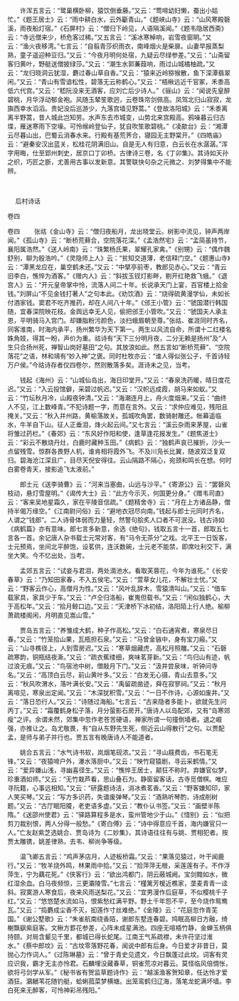 <!-- { "loadSidebar": true } -->
　　许浑五言云：“鹭巢横卧柳，猿饮倒垂藤。”又云：“莺啼幼妇懒，蚕出小姑忙。”《题王居士》云：“雨中耕白水，云外斸青山。”《题峡山寺》云：“山风寒殿磬溪，雨夜船灯宿。”《石屏村》云：“僧归下岭见，人语隔溪闻。”《题韦隐居西斋》云：“寺远僧来少，桥危客过稀。”又五言云：“溪冰寒棹响，岩雪夜窗眀。”又云：“渔火夜移湾。”七言云：“自翦青莎织雨衣，南峰烟火是柴扉。山妻早报蒸梨熟，童子遥迎种豆归。”又云：“今夜月明何处宿，九疑云尽绿参差。”又云：“山斋留客归黄叶，野艇送僧披绿莎。”又云：“潮生水郭蒹葭响，雨过山城橘柚疏。”又云：“龙归晓洞云犹湿，麝过春山草自香。”又云：“猿来近岭猕猴散，鱼下深潭翡翠闲。”又云：“青山有雪谙松性，碧落无云称鹤心。”又云：“梧楸远近千官冢，禾黍高低六代宫。”又云：“嵇阮没来无酒客，应刘亡后少诗人。”《骊山》云：“闻说先皇醉碧桃，月华浮动郁金袍。风随玉辇笙歌迥，云卷珠帘剑佩高。凤驾北归山寂寂，龙旟西幸水滔滔。贵妃没后巡游少，九落宫墙见野蒿。”《登故洛阳城》云：“禾黍离离半野蒿，昔人城此岂知劳。水声东去市城变，山势北来宫殿高。鸦噪暮云归古堞，雁迷寒雨下空壕。可怜缑岭登仙子，犹自吹笙歌碧桃。”《凌歊台》云：“湘潭云尽暮山出，巴蜀云消春水来。行殿有基荒荠合，寝园无主野棠开。”《四皓庙》云：“避秦安汉出蓝关，松桂花阴满旧山。自是无人有归意，白云长在水潺潺。”浑字用晦，仕至郢州刺史，居京口丁卯桥。古律诗三卷，名《丁卯集》。其诗如天孙之织，巧匠之斵，尤善用古事以发新意。其警联快句杂之元微之、刘梦得集中不能辨。 
　
 
　

　
后村诗话
　
　

卷四 

卷四
　　张祜《金山寺》云：“僧归夜船月，龙出晓堂云。树影中流见，钟声两岸闻。”《孤山寺》云：“断桥荒藓合，空院落花深。”《孟浩然宅》云：“孟简虽持节，襄阳属浩然。”《送人岭南》云：“珠繁杨氏果，翠耀孔家禽。”《别甥》云：“偶作魏舒别，聊为殷浩吟。”《灵隐师上人》云：“贫知交道薄，老信释门空。”《题惠山寺》云：“潭黑龙应在，巢空鹤未还。”又云：“中擘亭前枣，教郎见赤心。”又云：“青云旧李白，憔悴为酒客。”《赠内人》云：“斜拔玉钗灯影畔，剔开红艳救飞蛾。”《退宫人》云：“开元皇帝掌中怜，流落人间二十年。长说承天门上宴，百官楼上拾金钱。”刘屏山“不见金钱打著人”之句本此。《劝饮酒》云：“烧得硫黄漫学仙，未如长付酒家钱。窦君不吃齐推药，却在人间八十年。”《邠王小管》云：“虢国潜行韩国随，宜春深院映花枝。金舆远幸无人见，偷把邠王小管吹。”又云：“虢国夫人承主恩，平明骑马入宫门。却嫌脂粉污颜色，淡扫蛾眉朝至尊。”张祜、崔涯同时齐名，同客淮南，时海内承平，扬州繁华为天下第一。两生以风流自命，所谓十二红楼名姝角妓，得其一盼，声价为重。祜诗有“天下三分明月夜，二分无赖是扬州”及“人生只合扬州死，禅智山岗好墓田”之句。其放浪如此。然五言如“断桥荒藓”、“空院落花”之语，林和靖有“妙入神”之褒。同时杜牧亦云：“谁人得似张公子，千首诗轻万户侯。”今祜诗存者仅四卷尔，然则散落多矣。涯诗未之见，当考。

　　钱起《海州》云：“山城仙岛出，海日印堂开。”又云：“春泉洗药暖，晴日度花迟。”又云：“入云投馆僻，采碧过帆迟。”又云：“汉帜远成霞，胡马来如蚁。”又云：“竹坛秋月冷，山殿夜钟清。”又云：“海潮连月上，舟火度烟来。”又云：“曲终人不见，江上数峰青。”不犯诗题一字，而意在言外。又云：“求仲应难见，残阳且掩关。”又云：“秋入并州路，黄榆落故关。孤城吹角罢，数骑射雕还。帐幕遥临水，牛羊自下山。征人正垂泪，烽火起云间。”又七言云：“溪云杂雨来茅屋，山雀将雏过药栏。”《春郊》云：“东风好作阳和使，逢草逢花报发生。”《题焦道士》云：“彩云不散烧丹灶，白鹿时藏种玉田。”《病鹤》云：“独鹤声哀已摧折，沙头一点留残雪。惊群各畏野人机，谁肯相将霞外飞。不及川凫长比翼，随波双泛复双归。碧海沧江深且广，目尽天倪安得往。云山隔路不隔心，宛颈和鸣长在想。何时白雾卷青天，接影追飞太液前。”

　　郎士元《送李骑曹》云：“河来当塞曲，山远与沙平。”《寄源公》云：“罢磬风枝动，悬灯雪屋明。”《谒传大士》云：“此方今示灭，何国更分身。”《赠韦司直》云：“客来吴地星霜久，家在平陵音信疏。”《题精舍寺》云：“月在上方诸品静，僧持半偈万缘空。”《江南尉问俗》云：“避地衣冠尽向南。”钱起与郎士元同时齐名，人谓之“钱郎”。二人诗骨体弱而力量轻，然警句脍炙人口者不可泯没。钱古诗如《病鹤篇》亦有意味。郎七言多新意，余选《绝句》，钱取五言十一首，郎取五七言各一首。余记唐人杂书载士元常对客，有“马令无茶分”之戏。北平王一日饭客，士元预焉，坐间北平醉饱，设茗供，连沃数碗，士元老不能禁，即席吐利交下，满坐大笑。今不忆出处，当考。

　　孟郊五言云：“试妾与君泪，两处滴池水。看取芙蓉花，今年为谁死。”《长安春草》云：“乃知田家春，不入五侯宅。”又云：“萱草女儿花，不解壮士忧。”又云：“野客云作心，高僧月为性。”又云：“风叶乱辞木，雪猿清叫山。”又云：“借车载家具，家具少于车。”又云：“卢仝归洛船，崔嵬但载书。”又云：“闲似独鹤心，大于高松年。”又云：“拾月鲸口边。”又云：“天津桥下冰初结，洛阳陌上行人绝。榆柳萧疏楼阁闲，月明直见嵩山雪。”

　　贾岛五言云：“养雏成大鹤，种子作高松。”又云：“白石通宵煮，寒泉尽日春。”又云：“竹笼拾山果，瓦瓶担石泉。”又云：“马曾金镞中，身有宝刀瘢。”又云：“山寻樵径上，人到雪房迟。”又云：“寒草烟藏虎，高松月照雕。”又云：“石磬疏寒韵，铜瓶结夜澌。”又云：“疏衣蕉缕细，爽味茗芽新。”又云：“鸟归山有迹，帆过浪无痕。”又云：“鸟宿池中树，僧敲月下门。”又云：“汲井尝泉味，听钟问寺名。”又云：“高顶白云尽，前山黄叶多。”又云：“白发无心镊，青山去意多。”又云：“秋风吹渭水，落叶满长安。”又云：“禹留疏凿迹，舜在寂寥祠。”又云：“秋月离喧见，寒泉出定闻。”又云：“木深犹积雪。”又云：“一日不作诗，心源如废井。”又云：“落日恐行人。”又云：“诗随过海船。”七言云：“古来隐者多能卜，欲就先生问丙丁。”又云：“霜覆鹤身松子落，月分萤影石房开。”唐诗人以岛配郊，又有“岛寒郊瘦”之评。余谓未然，郊集中忽作老苍苦硬语，禅家所谓一句撞倒墙者。退之崛强，亦推让之。岛尤敬畏，有“自从东野先生死，侧近云山得散行”之句。以贾配孟，是师与弟子并行也。贾五言有晚唐诗人不能道者。

　　姚合五言云：“水气诗书软，岚烟笔砚浓。”又云：“寻山屐费齿，书石笔无锋。”又云：“夜猿啼户外，瀑水落厨中。”又云：“映竹窥猿剧，寻云采鹤情。”又云：“爱异嫌山浅，寻幽喜径生。”又云：“憔悴王居士，颠狂不称时。弃嫌官似梦，珍重酒如师。”又云：“无竹栽芦看，思山叠石为。静窗留客话，古寺觅僧棋。唯应寻阮籍，心事远相知。”又云：“研露题诗洁，消冰煮茗香。”又云：“野客嫌知印，家人笑买琴。”又云：“写方多识药，失谱废弹琴。”又云：“酒熟听琴酌，诗成削树题。”又云：“古厅眠阳魇，老吏语多虚。”又云：“教仆认书签。”又云：“画壁半陈隋。”《送邵州使君》云：“驿路算程多是水，蛮州管地少于山。”《惜别》云：“似把剪刀裁别恨，两人分得一般愁。”《寄白傅》云：“诗中得意应千首，海内嫌官只一人。”亡友赵紫芝选姚合、贾岛诗为《二妙集》，其诗语往往有与姚、贾相犯者。按贾太雕镌，姚差律熟，去韦、柳尚争等级。

　　温飞卿五言云：“鸡声茅店月，人迹板桥霜。”又云：“果落见猿过，叶干闻鹿行。”又云：“牧羊烧外鸣，林果雨中拾。”又云：“拾萍萍无根，采莲莲有子。不作浮萍生，宁为藕花死。”《侠客行》云：“欲出鸿都门，阴云蔽城阙。宝剑黯如水，微红湿余血。白马夜频惊，三更灞陵雪。”七言云：“槿篱芳楥近樵家，垄麦青青一迳斜。寂寞游人寒食后，夜来风雨送梨花。”又云：“宜男漫作后庭草，不似樱桃千子红。”又云：“悠悠楚水流如马，恨紫愁红满平野。野土千年怨不平，至今烧作鸳鸯瓦。”又云：“捣麝成尘香不灭，抝莲作寸丝难绝。”《金陵》云：“花庭忽作青芜国。”《谢公墅歌》云：“朱雀航南绕香陌，谢郎东墅连春碧。鸠眠高柳日方融，绮榭飘飖紫庭客。文楸方罫花参差，心阵未成星满池。四座无喧梧竹静，金蝉玉柄俱持颐。对局含颦见千里，都城已得长蛇尾。江南王气系疏襟，未许苻坚过淮水。”《蔡中郎坟》云：“古坟零落野花春，闻说中郎有后身。今日爱才非昔日，莫抛心力作词人。”《过陈琳墓》云：“曾于青史见遗文，今日飘蓬过此坟。词客有灵应识我，霸才无主亦怜君。石麟埋没藏春草，铜雀荒凉对暮云。莫怪临风倍惆怅，欲将弓剑学从军。”《秘书省有贺监草题诗作》云：“越溪渔客贺知章，任达怜才爱酒狂。鸂鶒苇花随钓艇，蛤蜊菰菜梦横塘。出笼鸾鹤归辽海，落笔龙蛇满坏墙。李白死来无醉客，可怜神彩吊残阳。”

